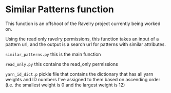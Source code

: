 # Similar Patterns function
This function is an offshoot of the Ravelry project currently being worked on.

Using the read only ravelry permissions, this function takes an input of a pattern url, and the output is a search url for patterns with similar attributes. 

`similar_patterns.py` this is the main function

`read_only.py` this contains the read_only permissions

`yarn_id_dict.p` pickle file that contains the dictionary that has all yarn weights and ID numbers I've assigned to them based on ascending order (i.e. the smallest weight is 0 and the largest weight is 12)
